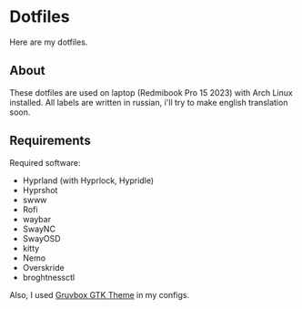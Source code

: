 # Dotfiles
Here are my dotfiles.

## About
These dotfiles are used on laptop (Redmibook Pro 15 2023) with Arch Linux installed.
All labels are written in russian, i'll try to make english translation soon.

## Requirements
Required software:
- Hyprland (with Hyprlock, Hypridle)
- Hyprshot
- swww
- Rofi
- waybar
- SwayNC
- SwayOSD
- kitty
- Nemo
- Overskride
- broghtnessctl

Also, I used [Gruvbox GTK Theme](https://github.com/Fausto-Korpsvart/Gruvbox-GTK-Theme) in my configs.